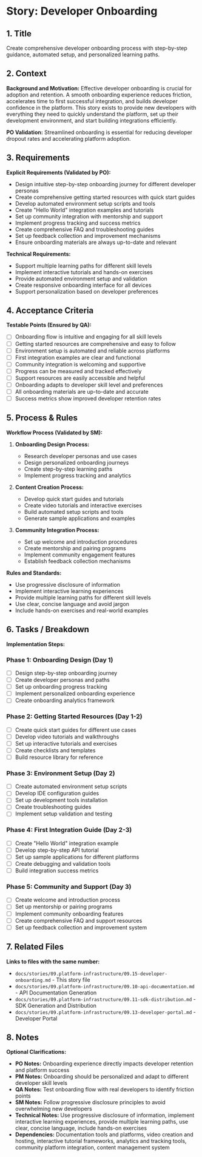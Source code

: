 # Story: Developer Onboarding

## 1. Title
Create comprehensive developer onboarding process with step-by-step guidance, automated setup, and personalized learning paths.

## 2. Context
**Background and Motivation:**
Effective developer onboarding is crucial for adoption and retention. A smooth onboarding experience reduces friction, accelerates time to first successful integration, and builds developer confidence in the platform. This story exists to provide new developers with everything they need to quickly understand the platform, set up their development environment, and start building integrations efficiently.

**PO Validation:** Streamlined onboarding is essential for reducing developer dropout rates and accelerating platform adoption.

## 3. Requirements
**Explicit Requirements (Validated by PO):**
- Design intuitive step-by-step onboarding journey for different developer personas
- Create comprehensive getting started resources with quick start guides
- Develop automated environment setup scripts and tools
- Create "Hello World" integration examples and tutorials
- Set up community integration with mentorship and support
- Implement progress tracking and success metrics
- Create comprehensive FAQ and troubleshooting guides
- Set up feedback collection and improvement mechanisms
- Ensure onboarding materials are always up-to-date and relevant

**Technical Requirements:**
- Support multiple learning paths for different skill levels
- Implement interactive tutorials and hands-on exercises
- Provide automated environment setup and validation
- Create responsive onboarding interface for all devices
- Support personalization based on developer preferences

## 4. Acceptance Criteria
**Testable Points (Ensured by QA):**
- [ ] Onboarding flow is intuitive and engaging for all skill levels
- [ ] Getting started resources are comprehensive and easy to follow
- [ ] Environment setup is automated and reliable across platforms
- [ ] First integration examples are clear and functional
- [ ] Community integration is welcoming and supportive
- [ ] Progress can be measured and tracked effectively
- [ ] Support resources are easily accessible and helpful
- [ ] Onboarding adapts to developer skill level and preferences
- [ ] All onboarding materials are up-to-date and accurate
- [ ] Success metrics show improved developer retention rates

## 5. Process & Rules
**Workflow Process (Validated by SM):**
1. **Onboarding Design Process:**
   - Research developer personas and use cases
   - Design personalized onboarding journeys
   - Create step-by-step learning paths
   - Implement progress tracking and analytics

2. **Content Creation Process:**
   - Develop quick start guides and tutorials
   - Create video tutorials and interactive exercises
   - Build automated setup scripts and tools
   - Generate sample applications and examples

3. **Community Integration Process:**
   - Set up welcome and introduction procedures
   - Create mentorship and pairing programs
   - Implement community engagement features
   - Establish feedback collection mechanisms

**Rules and Standards:**
- Use progressive disclosure of information
- Implement interactive learning experiences
- Provide multiple learning paths for different skill levels
- Use clear, concise language and avoid jargon
- Include hands-on exercises and real-world examples

## 6. Tasks / Breakdown
**Implementation Steps:**

### Phase 1: Onboarding Design (Day 1)
- [ ] Design step-by-step onboarding journey
- [ ] Create developer personas and paths
- [ ] Set up onboarding progress tracking
- [ ] Implement personalized onboarding experience
- [ ] Create onboarding analytics framework

### Phase 2: Getting Started Resources (Day 1-2)
- [ ] Create quick start guides for different use cases
- [ ] Develop video tutorials and walkthroughs
- [ ] Set up interactive tutorials and exercises
- [ ] Create checklists and templates
- [ ] Build resource library for reference

### Phase 3: Environment Setup (Day 2)
- [ ] Create automated environment setup scripts
- [ ] Develop IDE configuration guides
- [ ] Set up development tools installation
- [ ] Create troubleshooting guides
- [ ] Implement setup validation and testing

### Phase 4: First Integration Guide (Day 2-3)
- [ ] Create "Hello World" integration example
- [ ] Develop step-by-step API tutorial
- [ ] Set up sample applications for different platforms
- [ ] Create debugging and validation tools
- [ ] Build integration success metrics

### Phase 5: Community and Support (Day 3)
- [ ] Create welcome and introduction process
- [ ] Set up mentorship or pairing programs
- [ ] Implement community onboarding features
- [ ] Create comprehensive FAQ and support resources
- [ ] Set up feedback collection and improvement system

## 7. Related Files
**Links to files with the same number:**
- `docs/stories/09.platform-infrastructure/09.15-developer-onboarding.md` - This story file
- `docs/stories/09.platform-infrastructure/09.10-api-documentation.md` - API Documentation Generation
- `docs/stories/09.platform-infrastructure/09.11-sdk-distribution.md` - SDK Generation and Distribution
- `docs/stories/09.platform-infrastructure/09.13-developer-portal.md` - Developer Portal

## 8. Notes
**Optional Clarifications:**
- **PO Notes:** Onboarding experience directly impacts developer retention and platform success
- **PM Notes:** Onboarding should be personalized and adapt to different developer skill levels
- **QA Notes:** Test onboarding flow with real developers to identify friction points
- **SM Notes:** Follow progressive disclosure principles to avoid overwhelming new developers
- **Technical Notes:** Use progressive disclosure of information, implement interactive learning experiences, provide multiple learning paths, use clear, concise language, include hands-on exercises
- **Dependencies:** Documentation tools and platforms, video creation and hosting, interactive tutorial frameworks, analytics and tracking tools, community platform integration, content management system